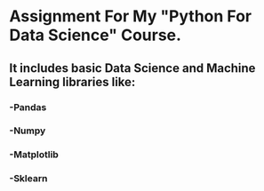# Assignment For My "Python For Data Science" Course.
## It includes basic Data Science and Machine Learning libraries like: 
###                                                                      -Pandas
###                                                                      -Numpy
###                                                                      -Matplotlib 
###                                                                      -Sklearn
